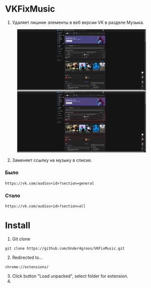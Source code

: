 # VKFixMusic
1. Удаляет лишние элементы в веб версии VK в разделе Музыка. 
<div style="margin-left: 40px; margin-right: 40px;">
<img src="https://github.com/Under4groos/VKFixMusic/blob/master/Screenshots/d.png?raw=true">
<img src="https://github.com/Under4groos/VKFixMusic/blob/master/Screenshots/i.png?raw=true">

</div>


2. Заменяет ссылку на музыку в списке.
### Было
```
https://vk.com/audios<id>?section=general
```
### Стало
```
https://vk.com/audios<id>?section=all
```



# Install

1. Git clone
```
git clone https://github.com/Under4groos/VKFixMusic.git
```

2. Redirected to... 
```
chrome://extensions/
```
3. Click button "Load unpacked", select folder for extension.
4. 